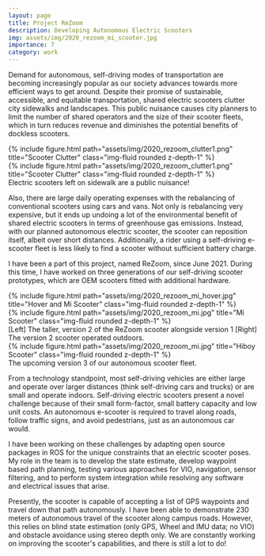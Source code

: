 ```yaml
---
layout: page
title: Project ReZoom
description: Developing Autonomous Electric Scooters
img: assets/img/2020_rezoom_mi_scooter.jpg
importance: 7
category: work
---
```


Demand for autonomous, self-driving modes of transportation are becoming increasingly popular as our society advances towards more efficient ways to get around. Despite their promise of sustainable, accessible, and equitable transportation, shared electric scooters clutter city sidewalks and landscapes. This public nuisance causes city planners to limit the number of shared operators and the size of their scooter fleets, which in turn reduces revenue and diminishes the potential benefits of dockless scooters.

<div class="row">
    <div class="col-sm mt-3 mt-md-0">
        {% include figure.html path="assets/img/2020_rezoom_clutter1.png" title="Scooter Clutter" class="img-fluid rounded z-depth-1" %}
    </div>
    <div class="col-sm mt-3 mt-md-0">
        {% include figure.html path="assets/img/2020_rezoom_clutter1.png" title="Scooter Clutter" class="img-fluid rounded z-depth-1" %}
    </div>
</div>
<div class="caption">
    Electric scooters left on sidewalk are a public nuisance!
</div>


Also, there are large daily operating expenses with the rebalancing of conventional scooters using cars and vans. Not only is rebalancing very expensive, but it ends up undoing a lot of the environmental benefit of shared electric scooters in terms of greenhouse gas emissions. Instead, with our planned autonomous electric scooter, the scooter can reposition itself, albeit over short distances. Additionally, a rider using a self-driving e-scooter fleet is less likely to find a scooter without sufficient battery charge. 

I have been a part of this project, named ReZoom, since June 2021. During this time, I have worked on three generations of our self-driving scooter prototypes, which are OEM scooters fitted with additional hardware. 

<div class="row">
    <div class="col-sm mt-3 mt-md-0">
        {% include figure.html path="assets/img/2020_rezoom_mi_hover.jpg" title="Hover and Mi Scooter" class="img-fluid rounded z-depth-1" %}
    </div>
    <div class="col-sm mt-3 mt-md-0">
        {% include figure.html path="assets/img/2020_rezoom_mi.jpg" title="Mi Scooter" class="img-fluid rounded z-depth-1" %}
    </div>
</div>
<div class="caption">
    [Left] The taller, version 2 of the ReZoom scooter alongside version 1 [Right] The version 2 scooter operated outdoors.
</div>

<div class="row">
    <div class="col-sm mt-3 mt-md-0">
        {% include figure.html path="assets/img/2020_rezoom_mi.jpg" title="Hiboy Scooter" class="img-fluid rounded z-depth-1" %}
    </div>
</div>
<div class="caption">
    The upcoming version 3 of our autonomous scooter fleet.
</div>

From a technology standpoint, most self-driving vehicles are either large and operate over larger distances (think self-driving cars and trucks) or are small and operate indoors. Self-driving electric scooters present a novel challenge because of their small form-factor, small battery capacity and low unit costs. An autonomous e-scooter is required to travel along roads, follow traffic signs, and avoid pedestrians, just as an autonomous car would.

I have been working on these challenges by adapting open source packages in ROS for the unique constraints that an electric scooter poses. My role in the team is to develop the state estimate, develop waypoint based path planning, testing various approaches for VIO, navigation, sensor filtering, and to perform system integration while resolving any software and electrical issues that arise. 

Presently, the scooter is capable of accepting a list of GPS waypoints and travel down that path autonomously. I have been able to demonstrate 230 meters of autonomous travel of the scooter along campus roads. However, this relies on blind state estimation (only GPS, Wheel and IMU data; no VIO) and obstacle avoidance using stereo depth only. We are constantly working on improving the scooter's capabilities, and there is still a lot to do!
